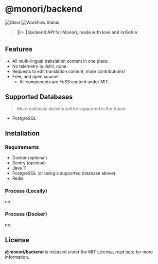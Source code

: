 # @monori/backend
![Stars](https://img.shields.io/github/stars/monori-site/backend?style=flat-square) 
![Workflow Status](https://github.com/monori-site/backend/workflows/ktlint/badge.svg)

> 👻✏️ **| Backend API for Monori, made with love and in Kotlin.**

## Features
- All multi-lingual translation content in one place. 
- No telemetry bullshit, none.
- Requests to edit translation content, more contributions!
- Free, and open source!
  - All components are FoSS content under MIT.
  
## Supported Databases
> More database dialects will be supported in the future.

- PostgreSQL

## Installation
### Requirements
- Docker (optional)
- Sentry (optional)
- Java 11
- PostgreSQL (or using a supported database above)
- Redis

### Process (Locally)
no.

### Process (Docker)
no.

## License
**@monori/backend** is released under the MIT License, read [here](/LICENSE) for more information.
